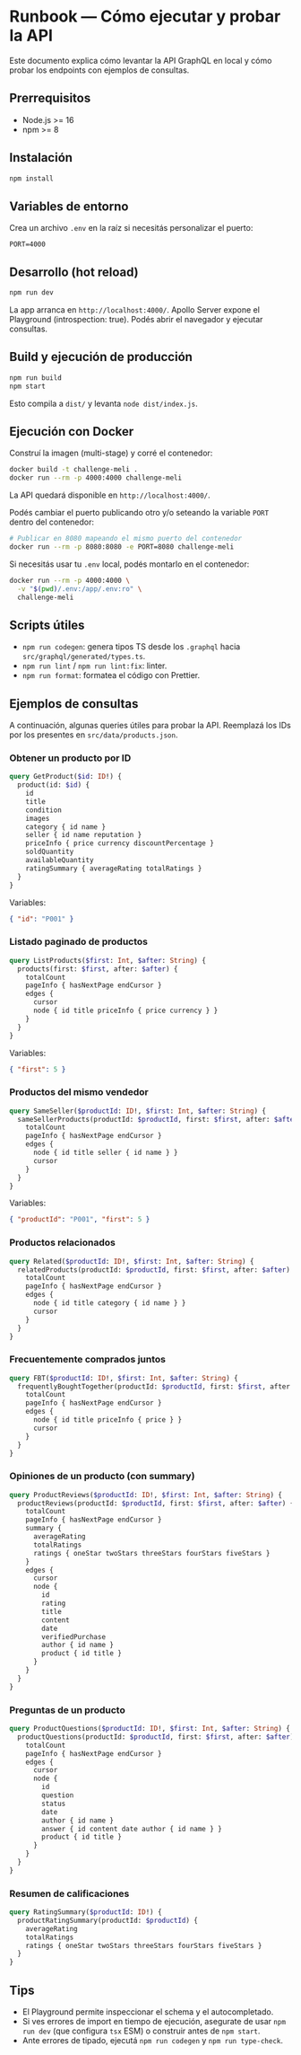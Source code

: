 # Runbook — Cómo ejecutar y probar la API

Este documento explica cómo levantar la API GraphQL en local y cómo probar los endpoints con ejemplos de consultas.

## Prerrequisitos
- Node.js >= 16
- npm >= 8

## Instalación
```bash
npm install
```

## Variables de entorno
Crea un archivo `.env` en la raíz si necesitás personalizar el puerto:
```
PORT=4000
```

## Desarrollo (hot reload)
```bash
npm run dev
```
La app arranca en `http://localhost:4000/`. Apollo Server expone el Playground (introspection: true). Podés abrir el navegador y ejecutar consultas.

## Build y ejecución de producción
```bash
npm run build
npm start
```
Esto compila a `dist/` y levanta `node dist/index.js`.

## Ejecución con Docker
Construí la imagen (multi-stage) y corré el contenedor:

```bash
docker build -t challenge-meli .
docker run --rm -p 4000:4000 challenge-meli
```

La API quedará disponible en `http://localhost:4000/`.

Podés cambiar el puerto publicando otro y/o seteando la variable `PORT` dentro del contenedor:

```bash
# Publicar en 8080 mapeando el mismo puerto del contenedor
docker run --rm -p 8080:8080 -e PORT=8080 challenge-meli
```

Si necesitás usar tu `.env` local, podés montarlo en el contenedor:

```bash
docker run --rm -p 4000:4000 \
  -v "$(pwd)/.env:/app/.env:ro" \
  challenge-meli
```

## Scripts útiles
- `npm run codegen`: genera tipos TS desde los `.graphql` hacia `src/graphql/generated/types.ts`.
- `npm run lint` / `npm run lint:fix`: linter.
- `npm run format`: formatea el código con Prettier.

## Ejemplos de consultas
A continuación, algunas queries útiles para probar la API. Reemplazá los IDs por los presentes en `src/data/products.json`.

### Obtener un producto por ID
```graphql
query GetProduct($id: ID!) {
  product(id: $id) {
    id
    title
    condition
    images
    category { id name }
    seller { id name reputation }
    priceInfo { price currency discountPercentage }
    soldQuantity
    availableQuantity
    ratingSummary { averageRating totalRatings }
  }
}
```
Variables:
```json
{ "id": "P001" }
```

### Listado paginado de productos
```graphql
query ListProducts($first: Int, $after: String) {
  products(first: $first, after: $after) {
    totalCount
    pageInfo { hasNextPage endCursor }
    edges {
      cursor
      node { id title priceInfo { price currency } }
    }
  }
}
```
Variables:
```json
{ "first": 5 }
```

### Productos del mismo vendedor
```graphql
query SameSeller($productId: ID!, $first: Int, $after: String) {
  sameSellerProducts(productId: $productId, first: $first, after: $after) {
    totalCount
    pageInfo { hasNextPage endCursor }
    edges {
      node { id title seller { id name } }
      cursor
    }
  }
}
```
Variables:
```json
{ "productId": "P001", "first": 5 }
```

### Productos relacionados
```graphql
query Related($productId: ID!, $first: Int, $after: String) {
  relatedProducts(productId: $productId, first: $first, after: $after) {
    totalCount
    pageInfo { hasNextPage endCursor }
    edges {
      node { id title category { id name } }
      cursor
    }
  }
}
```

### Frecuentemente comprados juntos
```graphql
query FBT($productId: ID!, $first: Int, $after: String) {
  frequentlyBoughtTogether(productId: $productId, first: $first, after: $after) {
    totalCount
    pageInfo { hasNextPage endCursor }
    edges {
      node { id title priceInfo { price } }
      cursor
    }
  }
}
```

### Opiniones de un producto (con summary)
```graphql
query ProductReviews($productId: ID!, $first: Int, $after: String) {
  productReviews(productId: $productId, first: $first, after: $after) {
    totalCount
    pageInfo { hasNextPage endCursor }
    summary {
      averageRating
      totalRatings
      ratings { oneStar twoStars threeStars fourStars fiveStars }
    }
    edges {
      cursor
      node {
        id
        rating
        title
        content
        date
        verifiedPurchase
        author { id name }
        product { id title }
      }
    }
  }
}
```

### Preguntas de un producto
```graphql
query ProductQuestions($productId: ID!, $first: Int, $after: String) {
  productQuestions(productId: $productId, first: $first, after: $after) {
    totalCount
    pageInfo { hasNextPage endCursor }
    edges {
      cursor
      node {
        id
        question
        status
        date
        author { id name }
        answer { id content date author { id name } }
        product { id title }
      }
    }
  }
}
```

### Resumen de calificaciones
```graphql
query RatingSummary($productId: ID!) {
  productRatingSummary(productId: $productId) {
    averageRating
    totalRatings
    ratings { oneStar twoStars threeStars fourStars fiveStars }
  }
}
```

## Tips
- El Playground permite inspeccionar el schema y el autocompletado.
- Si ves errores de import en tiempo de ejecución, asegurate de usar `npm run dev` (que configura `tsx` ESM) o construir antes de `npm start`.
- Ante errores de tipado, ejecutá `npm run codegen` y `npm run type-check`.
